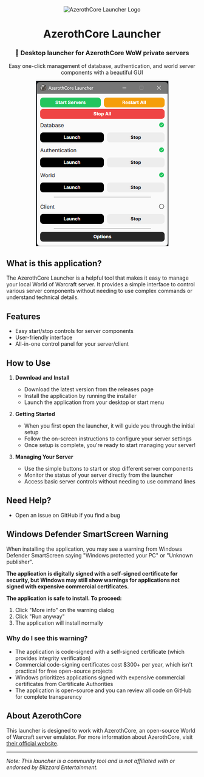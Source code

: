 <div align="center">
  <img src="icon.ico" alt="AzerothCore Launcher Logo" width="128" height="128">
  
  # AzerothCore Launcher
  
  ### 🚀 Desktop launcher for AzerothCore WoW private servers
  
  Easy one-click management of database, authentication, and world server components with a beautiful GUI
  
  <img src="assets/ui.png" alt="AzerothCore Launcher Interface">
</div>

## What is this application?

The AzerothCore Launcher is a helpful tool that makes it easy to manage your local World of Warcraft server. It provides a simple interface to control various server components without needing to use complex commands or understand technical details.

## Features

- Easy start/stop controls for server components
- User-friendly interface
- All-in-one control panel for your server/client

## How to Use

1. **Download and Install**
   - Download the latest version from the releases page
   - Install the application by running the installer
   - Launch the application from your desktop or start menu

2. **Getting Started**
   - When you first open the launcher, it will guide you through the initial setup
   - Follow the on-screen instructions to configure your server settings
   - Once setup is complete, you're ready to start managing your server!

3. **Managing Your Server**
   - Use the simple buttons to start or stop different server components
   - Monitor the status of your server directly from the launcher
   - Access basic server controls without needing to use command lines

## Need Help?

- Open an issue on GitHub if you find a bug

## Windows Defender SmartScreen Warning

When installing the application, you may see a warning from Windows Defender SmartScreen saying "Windows protected your PC" or "Unknown publisher". 

**The application is digitally signed with a self-signed certificate for security, but Windows may still show warnings for applications not signed with expensive commercial certificates.**

**The application is safe to install. To proceed:**
1. Click "More info" on the warning dialog
2. Click "Run anyway" 
3. The application will install normally

### Why do I see this warning?

- The application is code-signed with a self-signed certificate (which provides integrity verification)
- Commercial code-signing certificates cost $300+ per year, which isn't practical for free open-source projects
- Windows prioritizes applications signed with expensive commercial certificates from Certificate Authorities
- The application is open-source and you can review all code on GitHub for complete transparency

## About AzerothCore

This launcher is designed to work with AzerothCore, an open-source World of Warcraft server emulator. For more information about AzerothCore, visit [their official website](http://www.azerothcore.org/).

---
*Note: This launcher is a community tool and is not affiliated with or endorsed by Blizzard Entertainment.*
